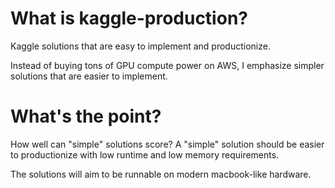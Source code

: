 # What is kaggle-production?

Kaggle solutions that are easy to implement and productionize.

Instead of buying tons of GPU compute power on AWS, I emphasize simpler solutions that are easier to implement.

# What's the point?

How well can "simple" solutions score? A "simple" solution should be easier to productionize with low runtime and low memory requirements.

The solutions will aim to be runnable on modern macbook-like hardware.
